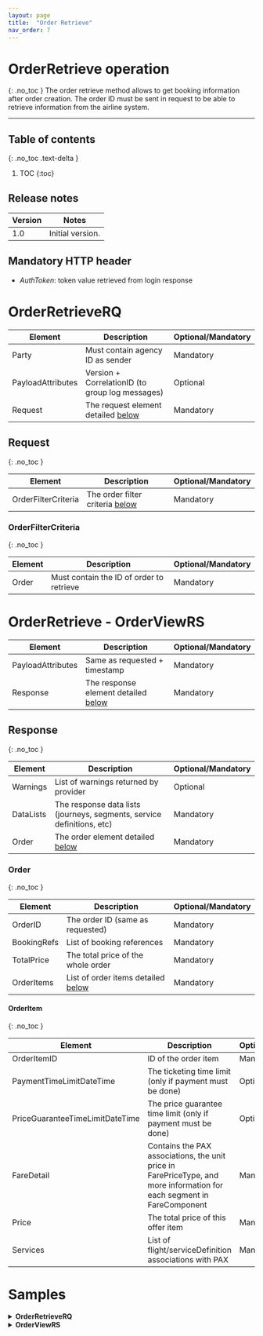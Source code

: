 ```yaml
---
layout: page
title:  "Order Retrieve"
nav_order: 7
---
```


# OrderRetrieve operation
{: .no_toc }
The order retrieve method allows to get booking information after order creation. The order ID must be sent in request to be able to retrieve information from the airline system.

---------------------------------------

## Table of contents
{: .no_toc .text-delta }

1. TOC
{:toc}

## Release notes

| Version | Notes |
| --- | --- |
| 1.0 | Initial version. |

## Mandatory HTTP header

- *AuthToken*: token value retrieved from login response

# OrderRetrieveRQ

| Element | Description | Optional/Mandatory |
| --- | --- | --- |
| Party | Must contain agency ID as sender | Mandatory |
| PayloadAttributes | Version + CorrelationID (to group log messages) | Optional |
| Request | The request element detailed [below](#request) | Mandatory |

## Request
{: .no_toc }

| Element | Description | Optional/Mandatory |
| --- | --- | --- |
| OrderFilterCriteria | The order filter criteria [below](#orderfiltercriteria) | Mandatory |

### OrderFilterCriteria
{: .no_toc }

| Element | Description | Optional/Mandatory |
| --- | --- | --- |
| Order | Must contain the ID of order to retrieve | Mandatory |

# OrderRetrieve - OrderViewRS

| Element | Description | Optional/Mandatory |
| --- | --- | --- |
| PayloadAttributes | Same as requested + timestamp | Mandatory |
| Response | The response element detailed [below](#response) | Mandatory |

## Response
{: .no_toc }

| Element | Description | Optional/Mandatory |
| --- | --- | --- |
| Warnings | List of warnings returned by provider | Optional |
| DataLists | The response data lists (journeys, segments, service definitions, etc) | Mandatory |
| Order | The order element detailed [below](#order) | Mandatory |

### Order
{: .no_toc }

| Element | Description | Optional/Mandatory |
| --- | --- | --- |
| OrderID | The order ID (same as requested) | Mandatory |
| BookingRefs | List of booking references | Mandatory |
| TotalPrice | The total price of the whole order | Mandatory |
| OrderItems | List of order items detailed [below](#orderitem) | Mandatory |

#### OrderItem
{: .no_toc }

| Element | Description | Optional/Mandatory |
| --- | --- | --- |
| OrderItemID | ID of the order item | Mandatory |
| PaymentTimeLimitDateTime | The ticketing time limit (only if payment must be done) | Optional |
| PriceGuaranteeTimeLimitDateTime | The price guarantee time limit (only if payment must be done) | Optional |
| FareDetail | Contains the PAX associations, the unit price in FarePriceType, and more information for each segment in FareComponent | Mandatory |
| Price | The total price of this offer item | Mandatory |
| Services | List of flight/serviceDefinition associations with PAX | Mandatory |

# Samples

<details>
  <summary><b>OrderRetrieveRQ</b></summary>

{% highlight xml %}
<?xml version="1.0" encoding="UTF-8" standalone="yes"?>
<IATA_OrderRetrieveRQ xmlns="http://www.iata.org/IATA/2015/00/2019.2/IATA_OrderRetrieveRQ">
    <Party>
        <Sender>
            <TravelAgency>
                <AgencyID>agency1234</AgencyID>
            </TravelAgency>
        </Sender>
    </Party>
    <PayloadAttributes>
        <CorrelationID>c3421ac5-96cd-3aed-b40b-aca63b056173</CorrelationID>
        <VersionNumber>19.2</VersionNumber>
    </PayloadAttributes>
    <Request>
        <OrderFilterCriteria>
            <Order>
                <OrderID>544759</OrderID>
                <OwnerCode>BA</OwnerCode>
            </Order>
        </OrderFilterCriteria>
    </Request>
</IATA_OrderRetrieveRQ>
{% endhighlight %}

</details>

<details>
  <summary><b>OrderViewRS</b></summary>

{% highlight xml %}
<?xml version="1.0" encoding="UTF-8" standalone="yes"?>
<IATA_OrderViewRS xmlns="http://www.iata.org/IATA/2015/00/2019.2/IATA_OrderViewRS">
    <Response>
        <DataLists>
            <OriginDestList>
                <OriginDest>
                    <DestCode>BCN</DestCode>
                    <OriginCode>LHR</OriginCode>
                    <OriginDestID>OD1</OriginDestID>
                    <PaxJourneyRefID>PJ1</PaxJourneyRefID>
                </OriginDest>
                <OriginDest>
                    <DestCode>LHR</DestCode>
                    <OriginCode>BCN</OriginCode>
                    <OriginDestID>OD2</OriginDestID>
                    <PaxJourneyRefID>PJ3</PaxJourneyRefID>
                </OriginDest>
            </OriginDestList>
            <PaxJourneyList>
                <PaxJourney>
                    <Duration>P0Y0M0DT2H5M0S</Duration>
                    <PaxJourneyID>PJ1</PaxJourneyID>
                    <PaxSegmentRefID>SEG1</PaxSegmentRefID>
                </PaxJourney>
                <PaxJourney>
                    <Duration>P0Y0M0DT2H15M0S</Duration>
                    <PaxJourneyID>PJ3</PaxJourneyID>
                    <PaxSegmentRefID>SEG3</PaxSegmentRefID>
                </PaxJourney>
            </PaxJourneyList>
            <PaxList>
                <Pax>
                    <Birthdate>1986-01-01</Birthdate>
                    <ContactInfoRefID>CONT1</ContactInfoRefID>
                    <PaxID>PAX1</PaxID>
                    <PTC>ADT</PTC>
                </Pax>
                <Pax>
                    <Birthdate>1986-02-02</Birthdate>
                    <ContactInfoRefID>CONT1</ContactInfoRefID>
                    <PaxID>PAX2</PaxID>
                    <PTC>ADT</PTC>
                </Pax>
            </PaxList>
            <PaxSegmentList>
                <PaxSegment>
                    <Arrival>
                        <AircraftScheduledDateTime>2021-06-01T22:20:00</AircraftScheduledDateTime>
                        <IATA_LocationCode>BCN</IATA_LocationCode>
                        <TerminalName>1</TerminalName>
                    </Arrival>
                    <DatedOperatingLeg>
                        <Arrival/>
                        <CarrierAircraftType>
                            <CarrierAircraftTypeCode>320</CarrierAircraftTypeCode>
                        </CarrierAircraftType>
                        <Dep/>
                    </DatedOperatingLeg>
                    <Dep>
                        <AircraftScheduledDateTime>2021-06-01T19:15:00</AircraftScheduledDateTime>
                        <IATA_LocationCode>LHR</IATA_LocationCode>
                        <TerminalName>3</TerminalName>
                    </Dep>
                    <Duration>P0Y0M0DT2H5M0S</Duration>
                    <MarketingCarrierInfo>
                        <CarrierDesigCode>BA</CarrierDesigCode>
                        <MarketingCarrierFlightNumberText>0482</MarketingCarrierFlightNumberText>
                    </MarketingCarrierInfo>
                    <OperatingCarrierInfo>
                        <CarrierDesigCode>BA</CarrierDesigCode>
                    </OperatingCarrierInfo>
                    <PaxSegmentID>SEG1</PaxSegmentID>
                </PaxSegment>
                <PaxSegment>
                    <Arrival>
                        <AircraftScheduledDateTime>2021-06-10T21:55:00</AircraftScheduledDateTime>
                        <IATA_LocationCode>LHR</IATA_LocationCode>
                        <TerminalName>3</TerminalName>
                    </Arrival>
                    <DatedOperatingLeg>
                        <Arrival/>
                        <CarrierAircraftType>
                            <CarrierAircraftTypeCode>320</CarrierAircraftTypeCode>
                        </CarrierAircraftType>
                        <Dep/>
                    </DatedOperatingLeg>
                    <Dep>
                        <AircraftScheduledDateTime>2021-06-10T20:40:00</AircraftScheduledDateTime>
                        <IATA_LocationCode>BCN</IATA_LocationCode>
                        <TerminalName>1</TerminalName>
                    </Dep>
                    <Duration>P0Y0M0DT2H15M0S</Duration>
                    <MarketingCarrierInfo>
                        <CarrierDesigCode>BA</CarrierDesigCode>
                        <MarketingCarrierFlightNumberText>0487</MarketingCarrierFlightNumberText>
                    </MarketingCarrierInfo>
                    <OperatingCarrierInfo>
                        <CarrierDesigCode>BA</CarrierDesigCode>
                    </OperatingCarrierInfo>
                    <PaxSegmentID>SEG3</PaxSegmentID>
                </PaxSegment>
            </PaxSegmentList>
            <PriceClassList>
                <PriceClass>
                    <CabinType>
                        <CabinTypeName>ECONOMY</CabinTypeName>
                    </CabinType>
                    <Desc>
                        <DescText>Bagage à main uniquement</DescText>
                    </Desc>
                    <Desc>
                        <DescText>Sièges attribués ou payez pour choisir votre siège quand vous le souhaitez</DescText>
                    </Desc>
                    <Desc>
                        <DescText>Dernier à embarquer</DescText>
                    </Desc>
                    <Name>BASIC</Name>
                    <PriceClassID>PC1</PriceClassID>
                </PriceClass>
            </PriceClassList>
        </DataLists>
        <Order>
            <BookingRef>
                <BookingEntity>
                    <Carrier>
                        <AirlineDesigCode>BA</AirlineDesigCode>
                    </Carrier>
                </BookingEntity>
                <BookingID>T79BPA</BookingID>
            </BookingRef>
            <BookingRef>
                <BookingEntity>
                    <Org>
                        <OrgID>ORCHESTRA</OrgID>
                    </Org>
                </BookingEntity>
                <BookingID>BA-T79BPA</BookingID>
            </BookingRef>
            <OrderID>544759</OrderID>
            <OrderItem>
                <FareDetail>
                    <FareComponent>
                        <CabinType>
                            <CabinTypeCode>O</CabinTypeCode>
                            <CabinTypeName>ECONOMY</CabinTypeName>
                        </CabinType>
                        <PaxSegmentRefID>SEG1</PaxSegmentRefID>
                        <PriceClassRefID>PC1</PriceClassRefID>
                    </FareComponent>
                    <FareComponent>
                        <CabinType>
                            <CabinTypeCode>L</CabinTypeCode>
                            <CabinTypeName>ECONOMY</CabinTypeName>
                        </CabinType>
                        <PaxSegmentRefID>SEG3</PaxSegmentRefID>
                        <PriceClassRefID>PC1</PriceClassRefID>
                    </FareComponent>
                    <FarePriceType>
                        <Price>
                            <BaseAmount CurCode="EUR">162.00000000000000000000</BaseAmount>
                            <TotalAmount CurCode="EUR">162.00000000000000000000</TotalAmount>
                        </Price>
                    </FarePriceType>
                    <PaxRefID>PAX2</PaxRefID>
                </FareDetail>
                <OrderItemID>8c51dabc-00a2-4377-8f9d-5e022c61c4de</OrderItemID>
                <PaymentTimeLimitDateTime>2021-02-05T00:59:00.000</PaymentTimeLimitDateTime>
                <Price>
                    <BaseAmount CurCode="EUR">162.00000000000000000000</BaseAmount>
                    <TotalAmount CurCode="EUR">162.00000000000000000000</TotalAmount>
                </Price>
                <Service>
                    <PaxRefID>PAX2</PaxRefID>
                    <ServiceAssociations>
                        <PaxSegmentRefID>SEG1</PaxSegmentRefID>
                    </ServiceAssociations>
                    <ServiceID>SV373</ServiceID>
                    <StatusCode>K</StatusCode>
                </Service>
                <Service>
                    <PaxRefID>PAX2</PaxRefID>
                    <ServiceAssociations>
                        <PaxSegmentRefID>SEG3</PaxSegmentRefID>
                    </ServiceAssociations>
                    <ServiceID>SV374</ServiceID>
                    <StatusCode>K</StatusCode>
                </Service>
            </OrderItem>
            <OrderItem>
                <FareDetail>
                    <FareComponent>
                        <CabinType>
                            <CabinTypeCode>O</CabinTypeCode>
                            <CabinTypeName>ECONOMY</CabinTypeName>
                        </CabinType>
                        <PaxSegmentRefID>SEG1</PaxSegmentRefID>
                        <PriceClassRefID>PC1</PriceClassRefID>
                    </FareComponent>
                    <FareComponent>
                        <CabinType>
                            <CabinTypeCode>L</CabinTypeCode>
                            <CabinTypeName>ECONOMY</CabinTypeName>
                        </CabinType>
                        <PaxSegmentRefID>SEG3</PaxSegmentRefID>
                        <PriceClassRefID>PC1</PriceClassRefID>
                    </FareComponent>
                    <FarePriceType>
                        <Price>
                            <BaseAmount CurCode="EUR">162.00000000000000000000</BaseAmount>
                            <TotalAmount CurCode="EUR">162.00000000000000000000</TotalAmount>
                        </Price>
                    </FarePriceType>
                    <PaxRefID>PAX1</PaxRefID>
                </FareDetail>
                <OrderItemID>526094de-889e-4914-92f3-bf19e3f62b14</OrderItemID>
                <PaymentTimeLimitDateTime>2021-02-05T00:59:00.000</PaymentTimeLimitDateTime>
                <Price>
                    <BaseAmount CurCode="EUR">162.00000000000000000000</BaseAmount>
                    <TotalAmount CurCode="EUR">162.00000000000000000000</TotalAmount>
                </Price>
                <Service>
                    <PaxRefID>PAX1</PaxRefID>
                    <ServiceAssociations>
                        <PaxSegmentRefID>SEG1</PaxSegmentRefID>
                    </ServiceAssociations>
                    <ServiceID>SV375</ServiceID>
                    <StatusCode>K</StatusCode>
                </Service>
                <Service>
                    <PaxRefID>PAX1</PaxRefID>
                    <ServiceAssociations>
                        <PaxSegmentRefID>SEG3</PaxSegmentRefID>
                    </ServiceAssociations>
                    <ServiceID>SV376</ServiceID>
                    <StatusCode>K</StatusCode>
                </Service>
            </OrderItem>
            <OrderItem>
                <FareDetail>
                    <FareComponent>
                        <CabinType>
                            <CabinTypeCode>O</CabinTypeCode>
                            <CabinTypeName>ECONOMY</CabinTypeName>
                        </CabinType>
                        <PaxSegmentRefID>SEG1</PaxSegmentRefID>
                        <PriceClassRefID>PC1</PriceClassRefID>
                    </FareComponent>
                    <FareComponent>
                        <CabinType>
                            <CabinTypeCode>L</CabinTypeCode>
                            <CabinTypeName>ECONOMY</CabinTypeName>
                        </CabinType>
                        <PaxSegmentRefID>SEG3</PaxSegmentRefID>
                        <PriceClassRefID>PC1</PriceClassRefID>
                    </FareComponent>
                    <FarePriceType>
                        <Price>
                            <BaseAmount>0</BaseAmount>
                            <TaxSummary>
                                <Tax>
                                    <Amount CurCode="EUR">61.96000000000000000000</Amount>
                                    <TaxCode>GENERAL_TAXES_PAX_2</TaxCode>
                                    <TaxName>Taxes - PAX2</TaxName>
                                </Tax>
                                <TotalTaxAmount CurCode="EUR">61.96000000000000000000</TotalTaxAmount>
                            </TaxSummary>
                            <TotalAmount CurCode="EUR">61.96000000000000000000</TotalAmount>
                        </Price>
                    </FarePriceType>
                    <PaxRefID>PAX2</PaxRefID>
                </FareDetail>
                <OrderItemID>edae5606-df2e-41cc-8d8d-d6959c7078d7</OrderItemID>
                <PaymentTimeLimitDateTime>2021-02-05T00:59:00.000</PaymentTimeLimitDateTime>
                <Price>
                    <BaseAmount>0</BaseAmount>
                    <TotalAmount CurCode="EUR">61.96000000000000000000</TotalAmount>
                </Price>
                <Service>
                    <PaxRefID>PAX2</PaxRefID>
                    <ServiceAssociations>
                        <PaxSegmentRefID>SEG1</PaxSegmentRefID>
                    </ServiceAssociations>
                    <ServiceID>SV377</ServiceID>
                    <StatusCode>K</StatusCode>
                </Service>
                <Service>
                    <PaxRefID>PAX2</PaxRefID>
                    <ServiceAssociations>
                        <PaxSegmentRefID>SEG3</PaxSegmentRefID>
                    </ServiceAssociations>
                    <ServiceID>SV378</ServiceID>
                    <StatusCode>K</StatusCode>
                </Service>
            </OrderItem>
            <OrderItem>
                <FareDetail>
                    <FareComponent>
                        <CabinType>
                            <CabinTypeCode>O</CabinTypeCode>
                            <CabinTypeName>ECONOMY</CabinTypeName>
                        </CabinType>
                        <PaxSegmentRefID>SEG1</PaxSegmentRefID>
                        <PriceClassRefID>PC1</PriceClassRefID>
                    </FareComponent>
                    <FareComponent>
                        <CabinType>
                            <CabinTypeCode>L</CabinTypeCode>
                            <CabinTypeName>ECONOMY</CabinTypeName>
                        </CabinType>
                        <PaxSegmentRefID>SEG3</PaxSegmentRefID>
                        <PriceClassRefID>PC1</PriceClassRefID>
                    </FareComponent>
                    <FarePriceType>
                        <Price>
                            <BaseAmount>0</BaseAmount>
                            <TaxSummary>
                                <Tax>
                                    <Amount CurCode="EUR">61.96000000000000000000</Amount>
                                    <TaxCode>GENERAL_TAXES_PAX_1</TaxCode>
                                    <TaxName>Taxes - PAX1</TaxName>
                                </Tax>
                                <TotalTaxAmount CurCode="EUR">61.96000000000000000000</TotalTaxAmount>
                            </TaxSummary>
                            <TotalAmount CurCode="EUR">61.96000000000000000000</TotalAmount>
                        </Price>
                    </FarePriceType>
                    <PaxRefID>PAX1</PaxRefID>
                </FareDetail>
                <OrderItemID>fe426dfe-70f2-42be-b9b0-8245a4d203f7</OrderItemID>
                <PaymentTimeLimitDateTime>2021-02-05T00:59:00.000</PaymentTimeLimitDateTime>
                <Price>
                    <BaseAmount>0</BaseAmount>
                    <TotalAmount CurCode="EUR">61.96000000000000000000</TotalAmount>
                </Price>
                <Service>
                    <PaxRefID>PAX1</PaxRefID>
                    <ServiceAssociations>
                        <PaxSegmentRefID>SEG1</PaxSegmentRefID>
                    </ServiceAssociations>
                    <ServiceID>SV379</ServiceID>
                    <StatusCode>K</StatusCode>
                </Service>
                <Service>
                    <PaxRefID>PAX1</PaxRefID>
                    <ServiceAssociations>
                        <PaxSegmentRefID>SEG3</PaxSegmentRefID>
                    </ServiceAssociations>
                    <ServiceID>SV380</ServiceID>
                    <StatusCode>K</StatusCode>
                </Service>
            </OrderItem>
            <OwnerCode>BA</OwnerCode>
            <StatusCode>OPENED</StatusCode>
            <TotalPrice>
                <BaseAmount CurCode="EUR">324.00000000000000000000</BaseAmount>
                <TaxSummary>
                    <Tax>
                        <Amount CurCode="EUR">61.96000000000000000000</Amount>
                        <TaxCode>GENERAL_TAXES_PAX_2</TaxCode>
                        <TaxName>Taxes - PAX2</TaxName>
                    </Tax>
                    <Tax>
                        <Amount CurCode="EUR">61.96000000000000000000</Amount>
                        <TaxCode>GENERAL_TAXES_PAX_1</TaxCode>
                        <TaxName>Taxes - PAX1</TaxName>
                    </Tax>
                    <TotalTaxAmount CurCode="EUR">123.92000000000000000000</TotalTaxAmount>
                </TaxSummary>
                <TotalAmount CurCode="EUR">447.92000000000000000000</TotalAmount>
            </TotalPrice>
        </Order>
    </Response>
    <PayloadAttributes>
        <CorrelationID>c3421ac5-96cd-3aed-b40b-aca63b056173</CorrelationID>
        <Timestamp>2021-02-04T10:27:17.922+01:00</Timestamp>
        <VersionNumber>19.2</VersionNumber>
    </PayloadAttributes>
</IATA_OrderViewRS>
{% endhighlight %}

</details>
